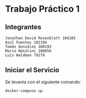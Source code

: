 # Trabajo Práctico 1

## Integrantes

```
Jonathan David Rosenblatt 104105
Azul Fuentes 102184
Tomás González 108193
Marco Natalini 108056
Luis Waldman 79279
```

## Iniciar el Servicio

Se levanta con el siguiente comando:

```bash
docker-compose up
```
